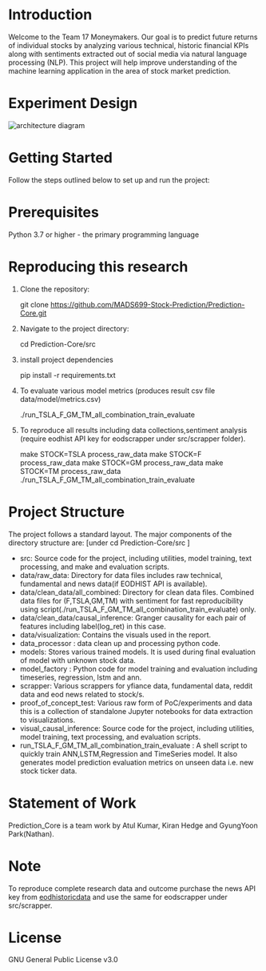 # Introduction

Welcome to the Team 17 Moneymakers. Our goal is to predict future returns of individual stocks by analyzing various technical, historic financial KPIs along with sentiments extracted out of social media via natural language processing (NLP). This project will help improve understanding of the machine learning application in the area of stock market prediction.

# Experiment Design

![architecture diagram](https://github.com/MADS699-Stock-Prediction/Prediction-Core/assets/6002688/3f98052e-7a8c-4546-9e98-8c87c87eed27)

# Getting Started

Follow the steps outlined below to set up and run the project:

# Prerequisites

Python 3.7 or higher - the primary programming language

# Reproducing this research

1. Clone the repository:

    git clone https://github.com/MADS699-Stock-Prediction/Prediction-Core.git

2. Navigate to the project directory:
   
    cd Prediction-Core/src

4. install project dependencies

    pip install -r requirements.txt

5. To evaluate various model metrics (produces result csv file data/model/metrics.csv)
  
   ./run_TSLA_F_GM_TM_all_combination_train_evaluate
   
6. To reproduce all results including data collections,sentiment analysis (require eodhist API key for eodscrapper under src/scrapper folder).
   
     make STOCK=TSLA process_raw_data
     make STOCK=F process_raw_data
     make STOCK=GM process_raw_data
     make STOCK=TM process_raw_data   
     ./run_TSLA_F_GM_TM_all_combination_train_evaluate
   
# Project Structure
The project follows a standard layout. The major components of the directory structure are:
[under cd Prediction-Core/src  ] 

- src: Source code for the project, including utilities, model training, text processing, and make and evaluation scripts.
- data/raw_data: Directory for data files includes raw technical, fundamental and news data(if EODHIST API is available).
- data/clean_data/all_combined: Directory for clean data files. Combined data files for (F,TSLA,GM,TM) with sentiment for fast reproducibility using script(./run_TSLA_F_GM_TM_all_combination_train_evaluate) only.
- data/clean_data/causal_inference: Granger causality for each pair of features including label(log_ret) in this case.
- data/visualization: Contains the visuals used in the report. 
- data_processor : data clean up and processing python code. 
- models: Stores various trained models. It is used during final evaluation of model with unknown stock data.
- model_factory : Python code for model training and evaluation including timeseries, regression, lstm and ann.
- scrapper: Various scrappers for yfiance data, fundamental data, reddit data and eod news related to stock/s.
- proof_of_concept_test: Various raw form of PoC/experiments and data this is a collection of standalone Jupyter notebooks for data extraction to visualizations.
- visual_causal_inference: Source code for the project, including utilities, model training, text processing, and evaluation scripts.
- run_TSLA_F_GM_TM_all_combination_train_evaluate : A shell script to quickly train ANN,LSTM,Regression and TimeSeries model. It also generates model prediction evaluation metrics on unseen data i.e. new stock ticker data.
  
# Statement of Work

Prediction_Core is a team work by Atul Kumar, Kiran Hedge and GyungYoon Park(Nathan).

# Note
To reproduce complete research data and outcome purchase the news API key from [eodhistoricdata](https://eodhd.com/) 
and use the same for eodscrapper under src/scrapper.

# License

GNU General Public License v3.0

